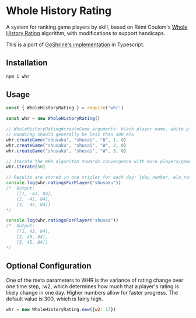 # Whole History Rating

A system for ranking game players by skill, based on Rémi Coulom's [Whole History Rating](http://remi.coulom.free.fr/WHR/WHR.pdf) algorithm, with modifications to support handicaps.

This is a port of [GoShrine's implementation](https://github.com/goshrine/whole_history_rating) in Typescript. 

Installation
------------

```bash
npm i whr
```

Usage
-----
```js
const { WholeHistoryRating } = require('whr')

const whr = new WholeHistoryRating()

// WholeHistoryRating#createGame arguments: black player name, white player name, winner, day number, handicap
// Handicap should generally be less than 500 elo
whr.createGame("shusaku", "shusai", "B", 1, 0)
whr.createGame("shusaku", "shusai", "W", 2, 0)
whr.createGame("shusaku", "shusai", "W", 3, 0)

// Iterate the WHR algorithm towards convergence with more players/games, more iterations are needed.
whr.iterate(50)

// Results are stored in one triplet for each day: [day_number, elo_rating, uncertainty]
console.log(whr.ratingsForPlayer("shusaku"))
/*  Output:
    [[1, -43, 84], 
    [2, -45, 84], 
    [3, -45, 84]]
*/

console.log(whr.ratingsForPlayer("shusai"))
/*  Output:
    [[1, 43, 84], 
    [2, 45, 84], 
    [3, 45, 84]]
*/
```

Optional Configuration
----------------------

One of the meta parameters to WHR is the variance of rating change over one time step, :w2,
which determines how much that a player's rating is likely change in one day.  Higher numbers allow for faster progress.
The default value is 300, which is fairly high.
```js
whr = new WholeHistoryRating.new({w2: 17})
```
